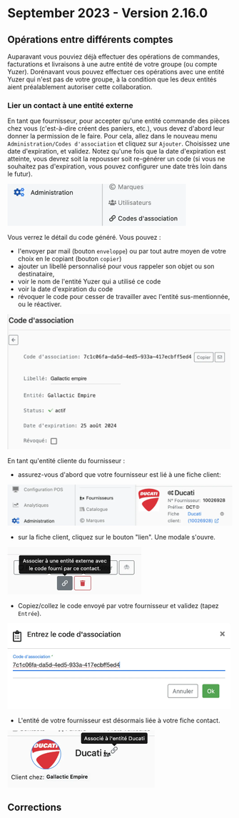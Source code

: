 # September 2023 - Version 2.16.0

## Opérations entre différents comptes

Auparavant vous pouviez déjà effectuer des opérations de commandes, facturations et livraisons à une autre entité de votre groupe (ou compte Yuzer).
Dorénavant vous pouvez effectuer ces opérations avec une entité Yuzer qui n'est pas de votre groupe, à la condition que les deux entités aient préalablement autoriser cette collaboration.

### Lier un contact à une entité externe

En tant que fournisseur, pour accepter qu'une entité commande des pièces chez
vous (c'est-à-dire créent des paniers, etc.), vous devez d'abord leur donner
la permission de le faire. Pour cela, allez dans le nouveau menu
`Administration/Codes d'association` et cliquez sur `Ajouter`. Choisissez une
date d'expiration, et validez. Notez qu'une fois que la date d'expiration est
atteinte, vous devrez soit la repousser soit re-générer un code (si vous ne
souhaitez pas d'expiration, vous pouvez configurer une date très loin dans le futur).

<img width="400" src="https://raw.githubusercontent.com/yuzer-software/release-notes/master/release-notes/2.15.0/pairing-code-1-admin.webp"/>

Vous verrez le détail du code généré. Vous pouvez :

- l'envoyer par mail (bouton `enveloppe`) ou par tout autre moyen de
  votre choix en le copiant (bouton `copier`)
- ajouter un libellé personnalisé pour vous rappeler son objet ou son destinataire,
- voir le nom de l'entité Yuzer qui a utilisé ce code
- voir la date d'expiration du code
- révoquer le code pour cesser de travailler avec l'entité sus-mentionnée,
  ou le réactiver.

<img width="500" src="https://raw.githubusercontent.com/yuzer-software/release-notes/master/release-notes/2.15.0/pairing-code-2-detail.webp"/>

En tant qu'entité cliente du fournisseur :

- assurez-vous d'abord que votre fournisseur est lié à une fiche client:

<img width="700" src="https://raw.githubusercontent.com/yuzer-software/release-notes/master/release-notes/2.15.0/pairing-code-3-supplier-is-linked-to-contact.webp"/>

- sur la fiche client, cliquez sur le bouton "lien". Une modale s'ouvre.

<img width="300" src="https://raw.githubusercontent.com/yuzer-software/release-notes/master/release-notes/2.15.0/pairing-code-4-pair-button.webp"/>

- Copiez/collez le code envoyé par votre fournisseur et validez (tapez `Entrée`).

<img width="500" src="https://raw.githubusercontent.com/yuzer-software/release-notes/master/release-notes/2.15.0/pairing-code-5-enter-code.webp"/>

- L'entité de votre fournisseur est désormais liée à votre fiche contact.

<img width="330" src="https://raw.githubusercontent.com/yuzer-software/release-notes/master/release-notes/2.15.0/pairing-code-6-is-linked.webp"/>


## Corrections
